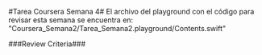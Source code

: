 #Tarea Coursera Semana 4#
El archivo del playground con el código para revisar esta semana se encuentra en: "Coursera_Semana2/Tarea_Semana2.playground/Contents.swift"

###Review Criteria###
